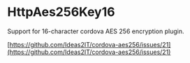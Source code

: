 # HttpAes256Key16
Support for 16-character cordova AES 256 encryption plugin.

[https://github.com/Ideas2IT/cordova-aes256/issues/21](https://github.com/Ideas2IT/cordova-aes256/issues/21)
